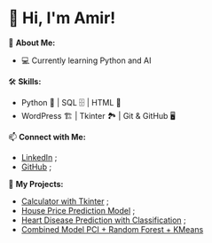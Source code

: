 # 👋 Hi, I'm Amir! 

🎯 **About Me:** 
- 💻 Currently learning Python and AI 

🛠 **Skills:** 
- Python 🐍 | SQL 🗄 | HTML 🎨 
- WordPress 🏗 | Tkinter 🏞 | Git & GitHub 🖥 

📫 **Connect with Me:** 
- [LinkedIn](https://www.linkedin.com/in/ami-sonal-044682355?utm_source=share&utm_campaign=share_via&utm_content=profile&utm_medium=android_app) ;
- [GitHub](https://github.com/amisoonall) ;

🚀 **My Projects:** 
- [Calculator with Tkinter](https://github.com/amisoonall/simple-calculator-tkinter) ;
- [House Price Prediction Model](https://github.com/amisoonall/house-price-prediction) ;
- [Heart Disease Prediction with Classification](https://github.com/amisoonall/Heart--Disease--Prediction--using--Classification) ;
- [Combined Model PCI + Random Forest + KMeans](https://github.com/amisoonall/hybrid_clustering_pca_rf_kmeans)
